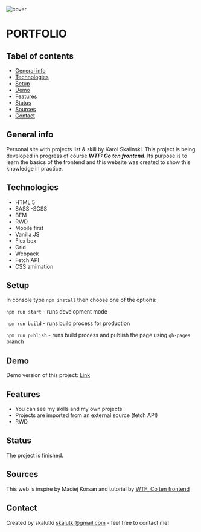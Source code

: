 ![cover](https://skalutki.github.io/portfolio/og.png)

# PORTFOLIO

## Tabel of contents

- [General info](#general-info)
- [Technologies](#technologies)
- [Setup](#setup)
- [Demo](#demo)
- [Features](#features)
- [Status](#status)
- [Sources](#sources)
- [Contact](#contact)

## General info

Personal site with projects list & skill by Karol Skalinski.
This project is being developed in progress of course **_WTF: Co ten frontend_**.
Its purpose is to learn the basics of the frontend and this website was created to show this knowledge in practice.

## Technologies

- HTML 5
- SASS -SCSS
- BEM
- RWD
- Mobile first
- Vanilla JS
- Flex box
- Grid
- Webpack
- Fetch API
- CSS amimation

## Setup

In console type `npm install` then choose one of the options:

`npm run start` - runs development mode

`npm run build` - runs build process for production

`npm run publish` - runs build process and publish the page using `gh-pages` branch

## Demo

Demo version of this project: [Link](https://skalutki.github.io/portfolio/)

## Features

- You can see my skills and my own projects
- Projects are imported from an external source (fetch API)
- RWD

## Status

The project is finished.

## Sources

This web is inspire by Maciej Korsan and tutorial by [WTF: Co ten frontend](https://cotenfrontend.pl/)

## Contact

Created by skalutki <skalutki@gmail.com> - feel free to contact me!
